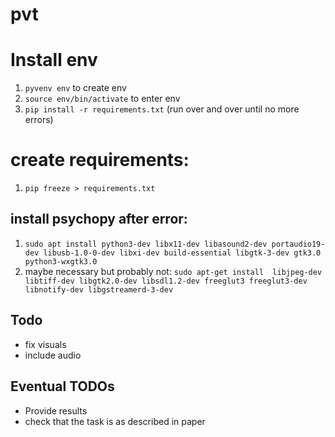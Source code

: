 # pvt

# Install env

1. `pyvenv env` to create env
2. `source env/bin/activate` to enter env
3. `pip install -r requirements.txt` (run over and over until no more errors)

# create requirements:
1. `pip freeze > requirements.txt`

## install psychopy after error:

1. `sudo apt install python3-dev libx11-dev libasound2-dev portaudio19-dev libusb-1.0-0-dev libxi-dev build-essential libgtk-3-dev gtk3.0 python3-wxgtk3.0 `
2. maybe necessary but probably not: `sudo apt-get install  libjpeg-dev libtiff-dev libgtk2.0-dev libsdl1.2-dev freeglut3 freeglut3-dev libnotify-dev libgstreamerd-3-dev`



## Todo

- fix visuals
- include audio

## Eventual TODOs

- Provide results
- check that the task is as described in paper
